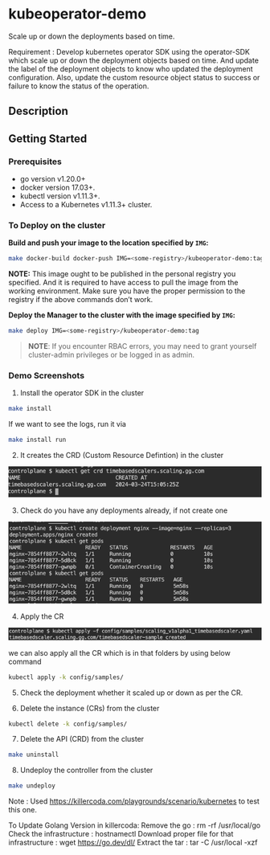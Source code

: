 # kubeoperator-demo

Scale up or down the deployments based on time.

Requirement : Develop kubernetes operator SDK using the operator-SDK which scale up or down the deployment objects based on time.
And update the label of the deployment objects to know who updated the deployment configuration.
Also, update the custom resource object status to success or failure to know the status of the operation.

## Description





## Getting Started
### Prerequisites
- go version v1.20.0+
- docker version 17.03+.
- kubectl version v1.11.3+.
- Access to a Kubernetes v1.11.3+ cluster.

### To Deploy on the cluster
**Build and push your image to the location specified by `IMG`:**

```sh
make docker-build docker-push IMG=<some-registry>/kubeoperator-demo:tag
```

**NOTE:** This image ought to be published in the personal registry you specified. 
And it is required to have access to pull the image from the working environment. 
Make sure you have the proper permission to the registry if the above commands don’t work.

**Deploy the Manager to the cluster with the image specified by `IMG`:**

```sh
make deploy IMG=<some-registry>/kubeoperator-demo:tag
```

> **NOTE**: If you encounter RBAC errors, you may need to grant yourself cluster-admin 
privileges or be logged in as admin.


### Demo Screenshots

1. Install the operator SDK in the cluster

```sh
make install
```

If we want to see the logs, run it via 

```sh
make install run
```

2. It creates the CRD (Custom Resource Defintion) in the cluster

![img.png](img.png)

3. Check do you have any deployments already, if not create one

![img_1.png](img_1.png)

4. Apply the CR

![img_2.png](img_2.png)

we can also apply all the CR which is in that folders by using below command

```sh
kubectl apply -k config/samples/
```


5. Check the deployment whether it scaled up or down as per the CR.

6. Delete the instance (CRs) from the cluster

```sh
kubectl delete -k config/samples/
```

7. Delete the API (CRD) from the cluster

```sh
make uninstall
```

8. Undeploy the controller from the cluster

```sh
make undeploy
```

Note : Used https://killercoda.com/playgrounds/scenario/kubernetes to test this one.

To Update Golang Version in killercoda:
Remove the go : rm -rf /usr/local/go 
Check the infrastructure : hostnamectl
Download proper file for that infrastructure : wget https://go.dev/dl/<file name>
Extract the tar : tar -C /usr/local -xzf <file-name>

